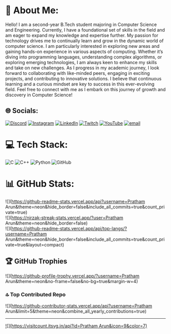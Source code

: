 
<!--
**Pratham-Arun/Pratham-Arun** is a ✨ _special_ ✨ repository because its `README.md` (this file) appears on your GitHub profile.

Here are some ideas to get you started:

- 🔭 I’m currently working on ...
- 🌱 I’m currently learning ...
- 👯 I’m looking to collaborate on ...
- 🤔 I’m looking for help with ...
- 💬 Ask me about ...
- 📫 How to reach me: ...
- 😄 Pronouns: ...
- ⚡ Fun fact: ...
-->
# 💫 About Me:
Hello! I am a second-year B.Tech student majoring in Computer Science and Engineering. Currently, I have a foundational set of skills in the field and am eager to expand my knowledge and expertise further. My passion for technology drives me to continually learn and grow in the dynamic world of computer science. I am particularly interested in exploring new areas and gaining hands-on experience in various aspects of computing. Whether it’s diving into programming languages, understanding complex algorithms, or exploring emerging technologies, I am always keen to enhance my skills and take on new challenges. As I progress in my academic journey, I look forward to collaborating with like-minded peers, engaging in exciting projects, and contributing to innovative solutions. I believe that continuous learning and a curious mindset are key to success in this ever-evolving field. Feel free to connect with me as I embark on this journey of growth and discovery in Computer Science!


## 🌐 Socials:
[![Discord](https://img.shields.io/badge/Discord-%237289DA.svg?logo=discord&logoColor=white)](https://discord.gg/https://discord.com/users/710697958592610315) [![Instagram](https://img.shields.io/badge/Instagram-%23E4405F.svg?logo=Instagram&logoColor=white)](https://instagram.com/knightwing_7) [![LinkedIn](https://img.shields.io/badge/LinkedIn-%230077B5.svg?logo=linkedin&logoColor=white)](https://linkedin.com/in/pratham-arun-814a8531a) [![Twitch](https://img.shields.io/badge/Twitch-%239146FF.svg?logo=Twitch&logoColor=white)](https://twitch.tv/prathamarun7) [![YouTube](https://img.shields.io/badge/YouTube-%23FF0000.svg?logo=YouTube&logoColor=white)](https://youtube.com/@knightwing_7) [![email](https://img.shields.io/badge/Email-D14836?logo=gmail&logoColor=white)](mailto:prathamarun7@gmail.com) 

# 💻 Tech Stack:
![C](https://img.shields.io/badge/c-%2300599C.svg?style=for-the-badge&logo=c&logoColor=white) ![C++](https://img.shields.io/badge/c++-%2300599C.svg?style=for-the-badge&logo=c%2B%2B&logoColor=white) ![Python](https://img.shields.io/badge/python-3670A0?style=for-the-badge&logo=python&logoColor=ffdd54) ![GitHub](https://img.shields.io/badge/github-%23121011.svg?style=for-the-badge&logo=github&logoColor=white)
# 📊 GitHub Stats:
![](https://github-readme-stats.vercel.app/api?username=Pratham Arun&theme=neon&hide_border=false&include_all_commits=true&count_private=true)<br/>
![](https://nirzak-streak-stats.vercel.app/?user=Pratham Arun&theme=neon&hide_border=false)<br/>
![](https://github-readme-stats.vercel.app/api/top-langs/?username=Pratham Arun&theme=neon&hide_border=false&include_all_commits=true&count_private=true&layout=compact)

## 🏆 GitHub Trophies
![](https://github-profile-trophy.vercel.app/?username=Pratham Arun&theme=neon&no-frame=false&no-bg=true&margin-w=4)

### 🔝 Top Contributed Repo
![](https://github-contributor-stats.vercel.app/api?username=Pratham Arun&limit=5&theme=neon&combine_all_yearly_contributions=true)

---
[![](https://visitcount.itsvg.in/api?id=Pratham Arun&icon=9&color=7)](https://visitcount.itsvg.in)

<!-- Proudly created with GPRM ( https://gprm.itsvg.in ) -->
